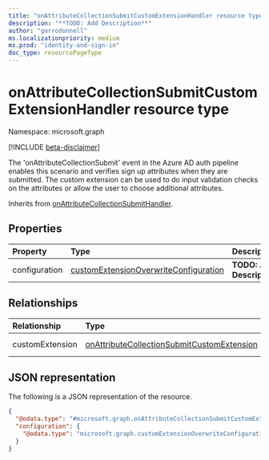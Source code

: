 ```yaml
---
title: "onAttributeCollectionSubmitCustomExtensionHandler resource type"
description: "**TODO: Add Description**"
author: "garrodonnell"
ms.localizationpriority: medium
ms.prod: "identity-and-sign-in"
doc_type: resourcePageType
---
```


# onAttributeCollectionSubmitCustomExtensionHandler resource type

Namespace: microsoft.graph

[!INCLUDE [beta-disclaimer](../../includes/beta-disclaimer.md)]

The 'onAttributeCollectionSubmit' event in the Azure AD auth pipeline enables this scenario and verifies sign up attributes when they are submitted. The custom extension can be used to do input validation checks on the attributes or allow the user to choose additional attributes.

Inherits from [onAttributeCollectionSubmitHandler](../resources/onattributecollectionsubmithandler.md).

## Properties
|Property|Type|Description|
|:---|:---|:---|
|configuration|[customExtensionOverwriteConfiguration](../resources/customextensionoverwriteconfiguration.md)|**TODO: Add Description**|

## Relationships
|Relationship|Type|Description|
|:---|:---|:---|
|customExtension|[onAttributeCollectionSubmitCustomExtension](../resources/onattributecollectionsubmitcustomextension.md)|**TODO: Add Description**|

## JSON representation
The following is a JSON representation of the resource.
<!-- {
  "blockType": "resource",
  "@odata.type": "microsoft.graph.onAttributeCollectionSubmitCustomExtensionHandler"
}
-->
``` json
{
  "@odata.type": "#microsoft.graph.onAttributeCollectionSubmitCustomExtensionHandler",
  "configuration": {
    "@odata.type": "microsoft.graph.customExtensionOverwriteConfiguration"
  }
}
```

